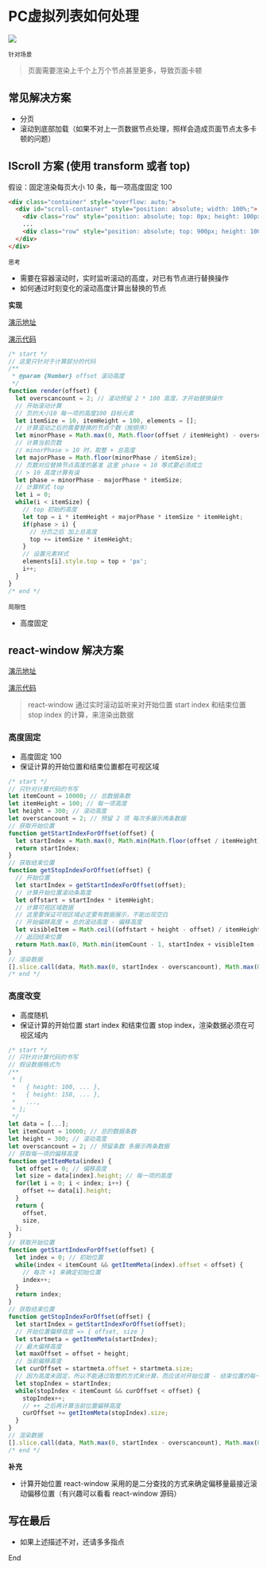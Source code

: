 # PC虚拟列表如何处理

<img src="/docs-page/assets/images/001.png" />

`针对场景`

> 页面需要渲染上千个上万个节点甚至更多，导致页面卡顿

## 常见解决方案

- 分页
- 滚动到底部加载（如果不对上一页数据节点处理，照样会造成页面节点太多卡顿的问题）

## IScroll 方案 (使用 transform 或者 top)

假设：固定渲染每页大小 10 条，每一项高度固定 100

```html
<div class="container" style="overflow: auto;">
  <div id="scroll-container" style="position: absolute; width: 100%;">
    <div class="row" style="position: absolute; top: 0px; height: 100px; width: 100%;">1</div>
    ...
    <div class="row" style="position: absolute; top: 900px; height: 100px; width: 100%;">10</div>
  </div>
</div>
```

`思考`

- 需要在容器滚动时，实时监听滚动的高度，对已有节点进行替换操作
- 如何通过时刻变化的滚动高度计算出替换的节点

**实现**

[演示地址](https://6r232.csb.app/)

[演示代码](https://codesandbox.io/s/intelligent-kowalevski-6r232)

```js
/* start */
// 这里只针对于计算部分的代码
/**
 * @param {Number} offset 滚动高度
 */
function render(offset) {
  let overscancount = 2; // 滚动预留 2 * 100 高度，才开始替换操作
  // 开始滚动计算
  // 页的大小10 每一项的高度100 目标元素
  let itemSize = 10, itemHeight = 100, elements = [];
  // 计算滚动之后的需要替换的节点个数（按顺序）
  let minorPhase = Math.max(0, Math.floor(offset / itemHeight) - overscancount);
  // 计算当前页数
  // minorPhase > 10 时，取整 + 总高度
  let majorPhase = Math.floor(minorPhase / itemSize);
  // 页数对应替换节点高度的基准 这里 phase < 10 等式要必须成立
  // > 10 高度计算有误
  let phase = minorPhase - majorPhase * itemSize;
  // 计算样式 top
  let i = 0;
  while(i < itemSize) {
    // top 初始的高度
    let top = i * itemHeight + majorPhase * itemSize * itemHeight;
    if(phase > i) {
      // 分页之后 加上总高度
      top += itemSize * itemHeight;
    }
    // 设置元素样式
    elements[i].style.top = top + 'px';
    i++;
  }
}
/* end */
```

`局限性`

- 高度固定

## react-window 解决方案

[演示地址](https://en33d.csb.app/)

[演示代码](https://codesandbox.io/s/inspiring-blackwell-en33d)

> react-window 通过实时滚动监听来对开始位置 start index 和结束位置 stop index 的计算，来渲染出数据

### 高度固定

- 高度固定 100
- 保证计算的开始位置和结束位置都在可视区域

```js
/* start */
// 只针对计算代码的书写
let itemCount = 10000; // 总数据条数
let itemHeight = 100; // 每一项高度
let height = 300; // 滚动高度
let overscancount = 2; // 预留 2 项 每次多展示两条数据
// 获取开始位置
function getStartIndexForOffset(offset) {
  let startIndex = Math.max(0, Math.min(Math.floor(offset / itemHeight), itemCount - 1);
  return startIndex;
}
// 获取结束位置
function getStopIndexForOffset(offset) {
  // 开始位置
  let startIndex = getStartIndexForOffset(offset);
  // 计算开始位置滚动条高度
  let offstart = startIndex * itemHeight;
  // 计算可视区域数据
  // 这里要保证可视区域必定要有数据展示，不能出现空白
  // 开始偏移高度 + 总的滚动高度 - 偏移高度
  let visibleItem = Math.ceil((offstart + height - offset) / itemHeight);
  // 返回结束位置
  return Math.max(0, Math.min(itemCount - 1, startIndex + visibleItem - 1));
}
// 渲染数据
[].slice.call(data, Math.max(0, startIndex - overscancount), Math.max(0, Math.min(stopIndex + overscancount, itemCount - 1)))
/* end */
```

### 高度改变

- 高度随机
- 保证计算的开始位置 start index 和结束位置 stop index，渲染数据必须在可视区域内

```js
/* start */
// 只针对计算代码的书写
// 假设数据格式为
/**
 * [
 *   { height: 100, ... },
 *   { height: 150, ... },
 *   ...,
 * ];
 */
let data = [...];
let itemCount = 10000; // 总的数据条数
let height = 300; // 滚动高度
let overscancount = 2; // 预留条数 多展示两条数据
// 获取每一项的偏移高度
function getItemMeta(index) {
  let offset = 0; // 偏移高度
  let size = data[index].height; // 每一项的高度
  for(let i = 0; i < index; i++) {
    offset += data[i].height;
  }
  return {
    offset,
    size,
  };
}
// 获取开始位置
function getStartIndexForOffset(offset) {
  let index = 0; // 初始位置
  while(index < itemCount && getItemMeta(index).offset < offset) {
    // 每次 +1 来确定初始位置
    index++;
  }
  return index;
}
// 获取结束位置
function getStopIndexForOffset(offset) {
  let startIndex = getStartIndexForOffset(offset);
  // 开始位置偏移信息 => { offset, size }
  let startmeta = getItemMeta(startIndex);
  // 最大偏移高度
  let maxOffset = offset + height;
  // 当前偏移高度
  let curOffset = startmeta.offset + startmeta.size;
  // 因为高度未固定，所以不能通过取整的方式来计算，而应该对开始位置 - 结束位置的每一项偏移高度进行预算，来确定结束位置
  let stopIndex = startIndex;
  while(stopIndex < itemCount && curOffset < offset) {
    stopIndex++;
    // ++ 之后再计算当前位置偏移高度
    curOffset += getItemMeta(stopIndex).size;
  }
}
// 渲染数据
[].slice.call(data, Math.max(0, startIndex - overscancount), Math.max(0, Math.min(stopIndex + overscancount, itemCount - 1)))
/* end */
```

**补充**

- 计算开始位置 react-window 采用的是二分查找的方式来确定偏移量最接近滚动偏移位置（有兴趣可以看看 react-window 源码）

## 写在最后

- 如果上述描述不对，还请多多指点

End

